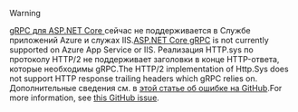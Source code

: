 > [!WARNING]
> <span data-ttu-id="4d7e8-101">[gRPC для ASP.NET Core ](xref:grpc/index) сейчас не поддерживается в Службе приложений Azure и служах IIS.</span><span class="sxs-lookup"><span data-stu-id="4d7e8-101">[ASP.NET Core gRPC](xref:grpc/index) is not currently supported on Azure App Service or IIS.</span></span> <span data-ttu-id="4d7e8-102">Реализация HTTP.sys по протоколу HTTP/2 не поддерживает заголовки в конце HTTP-ответа, которые необходимы gRPC.</span><span class="sxs-lookup"><span data-stu-id="4d7e8-102">The HTTP/2 implementation of Http.Sys does not support HTTP response trailing headers which gRPC relies on.</span></span> <span data-ttu-id="4d7e8-103">Дополнительные сведения см. в [этой статье об ошибке на GitHub](https://github.com/dotnet/AspNetCore/issues/9020).</span><span class="sxs-lookup"><span data-stu-id="4d7e8-103">For more information, see [this GitHub issue](https://github.com/dotnet/AspNetCore/issues/9020).</span></span>
